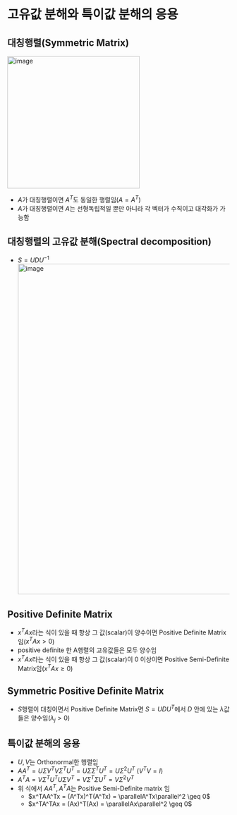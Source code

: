 # 고유값 분해와 특이값 분해의 응용


## 대칭행렬(Symmetric Matrix)

<img width="300" alt="image" src="https://github.com/y100861/Linear_Algebra/assets/107607076/ff479239-832f-4179-a0e5-7a054a17fab9"> <br/>
- $A$가 대칭행렬이면 $A^T$도 동일한 행렬임($A=A^T)$
- $A$가 대칭행렬이면 $A$는 선형독립적일 뿐만 아니라 각 벡터가 수직이고 대각화가 가능함


## 대칭행렬의 고유값 분해(Spectral decomposition)

- $S = UDU^{-1}$ <br/>
<img width="750" alt="image" src="https://github.com/y100861/Linear_Algebra/assets/107607076/5ca44ed0-afc0-41f4-ad7d-d55e86e1439c"> <br/>


## Positive Definite Matrix

- $x^TAx$라는 식이 있을 때 항상 그 값(scalar)이 양수이면 Positive Definite Matrix임($x^TAx > 0$)
- positive definite 한 A행렬의 고유값들은 모두 양수임
- $x^TAx$라는 식이 있을 때 항상 그 값(scalar)이 0 이상이면 Positive Semi-Definite Matrix임($x^TAx \geq 0$)


## Symmetric Positive Definite Matrix

- $S$행렬이 대칭이면서 Positive Definite Matrix면 $S=UDU^T$에서 $D$ 안에 있는 $\lambda$값들은 양수임($\lambda_j > 0$)


## 특이값 분해의 응용

- $U, V$는 Orthonormal한 행렬임
- $AA^T = U \Sigma V^TV \Sigma^T U^T = U \Sigma \Sigma^T U^T = U \Sigma^2 U^T$ $(V^TV = I)$
- $A^TA = V \Sigma^T U^TU \Sigma V^T = V \Sigma^T \Sigma U^T = V \Sigma^2 V^T$
- 위 식에서 $AA^T, A^TA$는 Positive Semi-Definite matrix 임 
  - $x^TAA^Tx = (A^Tx)^T(A^Tx) = \parallelA^Tx\parallel^2 \geq 0$
  - $x^TA^TAx = (Ax)^T(Ax) = \parallelAx\parallel^2 \geq 0$
